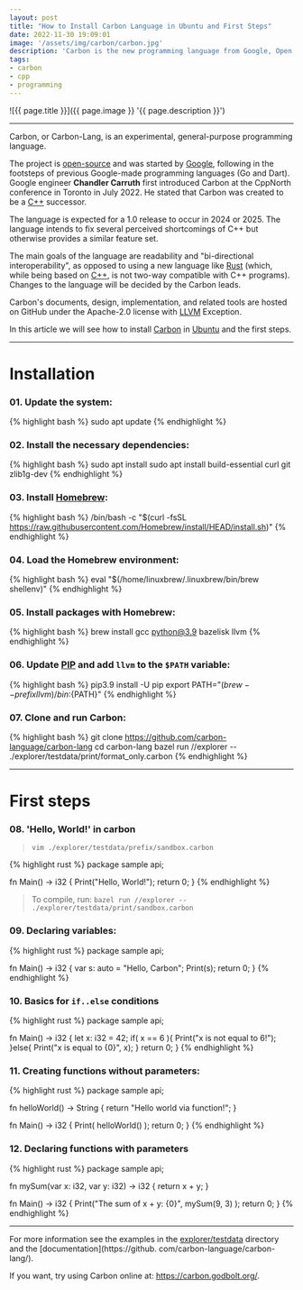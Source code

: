 ```yaml
---
layout: post
title: "How to Install Carbon Language in Ubuntu and First Steps"
date: 2022-11-30 19:09:01
image: '/assets/img/carbon/carbon.jpg'
description: 'Carbon is the new programming language from Google, Open Source that intends to be the successor to C++.'
tags:
- carbon
- cpp
- programming
---
```


![{{ page.title }}]({{ page.image }} '{{ page.description }}')

---

Carbon, or Carbon-Lang, is an experimental, general-purpose programming language. 

The project is [open-source](https://terminalroot.com/tags#opensource) and was started by [Google](https://terminalroot.com/compile-your-cpp-programs-with-google-bazel/), following in the footsteps of previous Google-made programming languages (Go and Dart). Google engineer **Chandler Carruth** first introduced Carbon at the CppNorth conference in Toronto in July 2022. He stated that Carbon was created to be a [C++](https://terminalroot.com/tags#cpp) successor. 

The language is expected for a 1.0 release to occur in 2024 or 2025. The language intends to fix several perceived shortcomings of C++ but otherwise provides a similar feature set. 

The main goals of the language are readability and "bi-directional interoperability", as opposed to using a new language like [Rust](https://terminalroot.com/tags#rust) (which, while being based on [C++](https://terminalroot.com/tags#cppdaily), is not two-way compatible with C++ programs). Changes to the language will be decided by the Carbon leads.

Carbon's documents, design, implementation, and related tools are hosted on GitHub under the Apache-2.0 license with [LLVM](https://terminalroot.com/tags#llvm) Exception.

In this article we will see how to install [Carbon](https://github.com/carbon-language/carbon-lang) in [Ubuntu](https://terminalroot.com/tags#ubuntu) and the first steps.

---

# Installation

### 01. Update the system:

{% highlight bash %}
sudo apt update
{% endhighlight %}

### 02. Install the necessary dependencies:
{% highlight bash %}
sudo apt install sudo apt install build-essential curl git zlib1g-dev
{% endhighlight %}

### 03. Install [Homebrew](https://terminalroot.com.br/2021/07/homebrew-o-gerenciador-de-pacotes-do-macos-no-gnu-linux.html):
{% highlight bash %}
/bin/bash -c "$(curl -fsSL https://raw.githubusercontent.com/Homebrew/install/HEAD/install.sh)"
{% endhighlight %}

### 04. Load the Homebrew environment:
{% highlight bash %}
eval "$(/home/linuxbrew/.linuxbrew/bin/brew shellenv)"
{% endhighlight %}

### 05. Install packages with Homebrew:
{% highlight bash %}
brew install gcc python@3.9 bazelisk llvm
{% endhighlight %}

### 06. Update [PIP](https://terminalroot.com/tags#python) and add `llvm` to the `$PATH` variable:
{% highlight bash %}
pip3.9 install -U pip
export PATH="$(brew --prefix llvm)/bin:${PATH}"
{% endhighlight %}

### 07. Clone and run Carbon:
{% highlight bash %}
git clone https://github.com/carbon-language/carbon-lang
cd carbon-lang
bazel run //explorer -- ./explorer/testdata/print/format_only.carbon
{% endhighlight %}

---

# First steps

### 08. 'Hello, World!' in carbon
> `vim ./explorer/testdata/prefix/sandbox.carbon`

{% highlight rust %}
package sample api;

fn Main() -> i32 {
  Print("Hello, World!");
  return 0;
}
{% endhighlight %}
> To compile, run: `bazel run //explorer -- ./explorer/testdata/print/sandbox.carbon`

### 09. Declaring variables:
{% highlight rust %}
package sample api;

fn Main() -> i32 {
  var s: auto = "Hello, Carbon";
  Print(s);
  return 0;
}
{% endhighlight %}

### 10. Basics for `if..else` conditions
{% highlight rust %}
package sample api;

fn Main() -> i32 {
    let x: i32 = 42;
    if( x == 6 ){
      Print("x is not equal to 6!");
    }else{
      Print("x is equal to {0}", x);
    }
    return 0;
}
{% endhighlight %}

### 11. Creating functions without parameters:
{% highlight rust %}
package sample api;

fn helloWorld() -> String {
  return "Hello world via function!";
}

fn Main() -> i32 {
  Print( helloWorld() );
  return 0;
}
{% endhighlight %}

### 12. Declaring functions with parameters
{% highlight rust %}
package sample api;

fn mySum(var x: i32, var y: i32) -> i32 {
  return x + y;
}

fn Main() -> i32 {
  Print("The sum of x + y: {0}", mySum(9, 3) );
  return 0;
}
{% endhighlight %}

---

For more information see the examples in the [explorer/testdata](https://github.com/carbon-language/carbon-lang/tree/trunk/explorer/testdata) directory and the [documentation](https://github. com/carbon-language/carbon-lang/).

If you want, try using Carbon online at: <https://carbon.godbolt.org/>.

